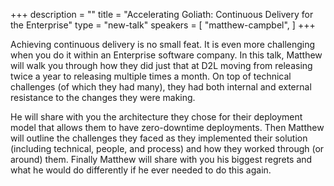 +++
description = ""
title = "Accelerating Goliath: Continuous Delivery for the Enterprise"
type = "new-talk"
speakers = [
        "matthew-campbel",
]
+++
<p>Achieving continuous delivery is no small feat. It is even more challenging when you do it within an Enterprise software company. In this talk, Matthew will walk you through how they did just that at D2L moving from releasing twice a year to releasing multiple times a month. On top of technical challenges (of which they had many), they had both internal and external resistance to the changes they were making.</p>

<p>He will share with you the architecture they chose for their deployment model that allows them to have zero-downtime deployments. Then Matthew will outline the challenges they faced as they implemented their solution (including technical, people, and process) and how they worked through (or around) them. Finally Matthew will share with you his biggest regrets and what he would do differently if he ever needed to do this again.</p>